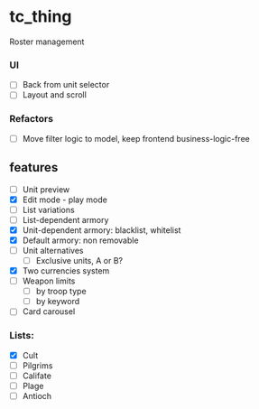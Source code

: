 # tc_thing

Roster management

### UI
- [ ] Back from unit selector
- [ ] Layout and scroll

### Refactors
- [ ] Move filter logic to model, keep frontend business-logic-free

## features
- [ ] Unit preview
- [x] Edit mode - play mode
- [ ] List variations
- [ ] List-dependent armory
- [x] Unit-dependent armory: blacklist, whitelist
- [x] Default armory: non removable
- [ ] Unit alternatives
  - [ ] Exclusive units, A or B?
- [x] Two currencies system
- [ ] Weapon limits
  - [ ] by troop type
  - [ ] by keyword

- [ ] Card carousel

### Lists:
- [x] Cult
- [ ] Pilgrims
- [ ] Califate
- [ ] Plage
- [ ] Antioch
